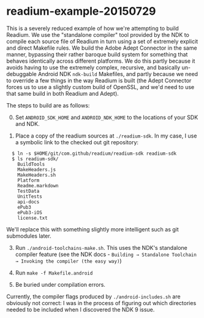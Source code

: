readium-example-20150729
========================

This is a severely reduced example of how we're attempting to build
Readium. We use the "standalone compiler" tool provided by the NDK to
compile each source file of Readium in turn using a set of extremely
explicit and direct Makefile rules. We build the Adobe Adept Connector
in the same manner, bypassing their rather baroque build system for
something that behaves identically across different platforms. We do
this partly because it avoids having to use the extremely complex,
recursive, and basically un-debuggable Android NDK `ndk-build`
Makefiles, and partly because we need to override a few things in the
way Readium is built (the Adept Connector forces us to use a slightly
custom build of OpenSSL, and we'd need to use that same build in both
Readium and Adept).

The steps to build are as follows:

0. Set `ANDROID_SDK_HOME` and `ANDROID_NDK_HOME` to the locations
   of your SDK and NDK.

1. Place a copy of the readium sources at `./readium-sdk`. In my
   case, I use a symbolic link to the checked out git repository:

```
  $ ln -s $HOME/git/com.github/readium/readium-sdk readium-sdk
  $ ls readium-sdk/
    BuildTools
    MakeHeaders.js
    MakeHeaders.sh
    Platform
    Readme.markdown
    TestData
    UnitTests
    api-docs
    ePub3
    ePub3-iOS
    license.txt
```

   We'll replace this with something slightly more intelligent
   such as git submodules later.

3. Run `./android-toolchains-make.sh`. This uses the NDK's
   standalone compiler feature (see the NDK docs -
   `Building → Standalone Toolchain → Invoking the compiler (the easy way)`)

4. Run `make -f Makefile.android`

5. Be buried under compilation errors.

Currently, the compiler flags produced by `./android-includes.sh`
are obviously not correct: I was in the process of figuring out
which directories needed to be included when I discovered the NDK 9
issue.

